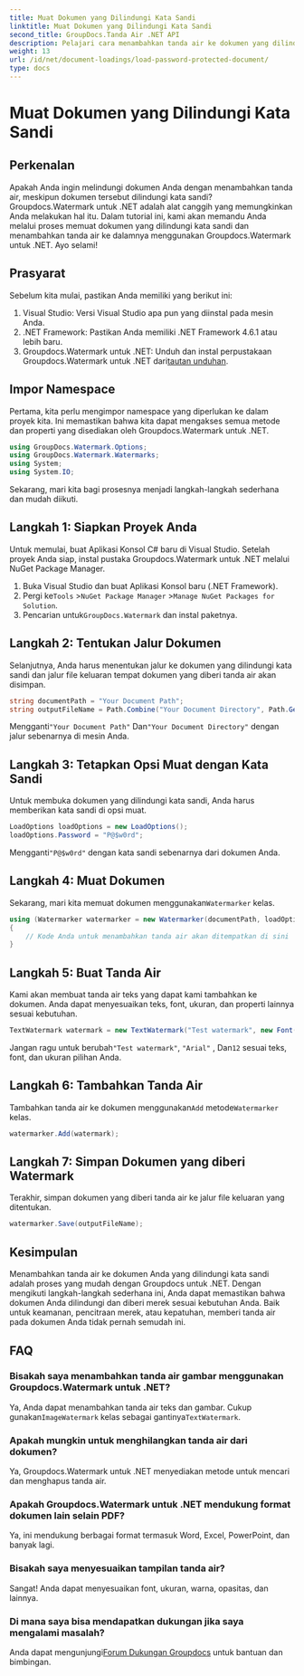 ```yaml
---
title: Muat Dokumen yang Dilindungi Kata Sandi
linktitle: Muat Dokumen yang Dilindungi Kata Sandi
second_title: GroupDocs.Tanda Air .NET API
description: Pelajari cara menambahkan tanda air ke dokumen yang dilindungi kata sandi menggunakan Groupdocs untuk .NET dengan panduan langkah demi langkah kami. Amankan dan beri merek file Anda dengan mudah.
weight: 13
url: /id/net/document-loadings/load-password-protected-document/
type: docs
---
```

# Muat Dokumen yang Dilindungi Kata Sandi

## Perkenalan
Apakah Anda ingin melindungi dokumen Anda dengan menambahkan tanda air, meskipun dokumen tersebut dilindungi kata sandi? Groupdocs.Watermark untuk .NET adalah alat canggih yang memungkinkan Anda melakukan hal itu. Dalam tutorial ini, kami akan memandu Anda melalui proses memuat dokumen yang dilindungi kata sandi dan menambahkan tanda air ke dalamnya menggunakan Groupdocs.Watermark untuk .NET. Ayo selami!
## Prasyarat
Sebelum kita mulai, pastikan Anda memiliki yang berikut ini:
1. Visual Studio: Versi Visual Studio apa pun yang diinstal pada mesin Anda.
2. .NET Framework: Pastikan Anda memiliki .NET Framework 4.6.1 atau lebih baru.
3. Groupdocs.Watermark untuk .NET: Unduh dan instal perpustakaan Groupdocs.Watermark untuk .NET dari[tautan unduhan](https://releases.groupdocs.com/Watermark/net/).
## Impor Namespace
Pertama, kita perlu mengimpor namespace yang diperlukan ke dalam proyek kita. Ini memastikan bahwa kita dapat mengakses semua metode dan properti yang disediakan oleh Groupdocs.Watermark untuk .NET.
```csharp
using GroupDocs.Watermark.Options;
using GroupDocs.Watermark.Watermarks;
using System;
using System.IO;
```
Sekarang, mari kita bagi prosesnya menjadi langkah-langkah sederhana dan mudah diikuti.
## Langkah 1: Siapkan Proyek Anda
Untuk memulai, buat Aplikasi Konsol C# baru di Visual Studio. Setelah proyek Anda siap, instal pustaka Groupdocs.Watermark untuk .NET melalui NuGet Package Manager.
1. Buka Visual Studio dan buat Aplikasi Konsol baru (.NET Framework).
2.  Pergi ke`Tools` >`NuGet Package Manager` >`Manage NuGet Packages for Solution`.
3.  Pencarian untuk`GroupDocs.Watermark` dan instal paketnya.
## Langkah 2: Tentukan Jalur Dokumen
Selanjutnya, Anda harus menentukan jalur ke dokumen yang dilindungi kata sandi dan jalur file keluaran tempat dokumen yang diberi tanda air akan disimpan.
```csharp
string documentPath = "Your Document Path";
string outputFileName = Path.Combine("Your Document Directory", Path.GetFileName(documentPath));
```
 Mengganti`"Your Document Path"` Dan`"Your Document Directory"` dengan jalur sebenarnya di mesin Anda.
## Langkah 3: Tetapkan Opsi Muat dengan Kata Sandi
Untuk membuka dokumen yang dilindungi kata sandi, Anda harus memberikan kata sandi di opsi muat.
```csharp
LoadOptions loadOptions = new LoadOptions();
loadOptions.Password = "P@$w0rd";
```
 Mengganti`"P@$w0rd"` dengan kata sandi sebenarnya dari dokumen Anda.
## Langkah 4: Muat Dokumen
 Sekarang, mari kita memuat dokumen menggunakan`Watermarker` kelas.
```csharp
using (Watermarker watermarker = new Watermarker(documentPath, loadOptions))
{
    // Kode Anda untuk menambahkan tanda air akan ditempatkan di sini
}
```
## Langkah 5: Buat Tanda Air
Kami akan membuat tanda air teks yang dapat kami tambahkan ke dokumen. Anda dapat menyesuaikan teks, font, ukuran, dan properti lainnya sesuai kebutuhan.
```csharp
TextWatermark watermark = new TextWatermark("Test watermark", new Font("Arial", 12));
```
 Jangan ragu untuk berubah`"Test watermark"`, `"Arial"` , Dan`12` sesuai teks, font, dan ukuran pilihan Anda.
## Langkah 6: Tambahkan Tanda Air
 Tambahkan tanda air ke dokumen menggunakan`Add` metode`Watermarker` kelas.
```csharp
watermarker.Add(watermark);
```
## Langkah 7: Simpan Dokumen yang diberi Watermark
Terakhir, simpan dokumen yang diberi tanda air ke jalur file keluaran yang ditentukan.
```csharp
watermarker.Save(outputFileName);
```
## Kesimpulan
Menambahkan tanda air ke dokumen Anda yang dilindungi kata sandi adalah proses yang mudah dengan Groupdocs untuk .NET. Dengan mengikuti langkah-langkah sederhana ini, Anda dapat memastikan bahwa dokumen Anda dilindungi dan diberi merek sesuai kebutuhan Anda. Baik untuk keamanan, pencitraan merek, atau kepatuhan, memberi tanda air pada dokumen Anda tidak pernah semudah ini.
## FAQ
### Bisakah saya menambahkan tanda air gambar menggunakan Groupdocs.Watermark untuk .NET?
 Ya, Anda dapat menambahkan tanda air teks dan gambar. Cukup gunakan`ImageWatermark` kelas sebagai gantinya`TextWatermark`.
### Apakah mungkin untuk menghilangkan tanda air dari dokumen?
Ya, Groupdocs.Watermark untuk .NET menyediakan metode untuk mencari dan menghapus tanda air.
### Apakah Groupdocs.Watermark untuk .NET mendukung format dokumen lain selain PDF?
Ya, ini mendukung berbagai format termasuk Word, Excel, PowerPoint, dan banyak lagi.
### Bisakah saya menyesuaikan tampilan tanda air?
Sangat! Anda dapat menyesuaikan font, ukuran, warna, opasitas, dan lainnya.
### Di mana saya bisa mendapatkan dukungan jika saya mengalami masalah?
 Anda dapat mengunjungi[Forum Dukungan Groupdocs](https://forum.groupdocs.com/c/watermark/19) untuk bantuan dan bimbingan.